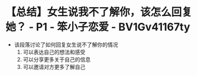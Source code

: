 # 【总结】女生说我不了解你，该怎么回复她？ - P1 - 笨小子恋爱 - BV1Gv41167ty

-   该段落讨论了如何回复女生说不了解你的情况
    1.  可以表达自己的想法和感受
    2.  可以分享更多关于自己的信息
    3.  可以邀请对方更多了解自己